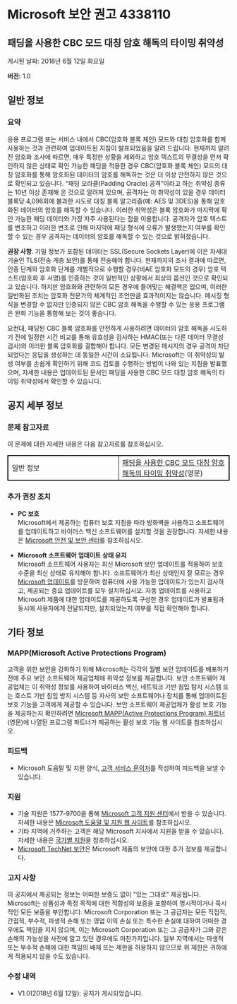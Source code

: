 ﻿---
TOCTitle: 4338110
Title: Microsoft 보안 공지 4338110
---

Microsoft 보안 권고 4338110
===================================

패딩을 사용한 CBC 모드 대칭 암호 해독의 타이밍 취약성
-----------------------------------------------------------------------------

게시된 날짜: 2018년 6월 12일 화요일

**버전:** 1.0

일반 정보
-------------------

### 요약

응용 프로그램 또는 서비스 내에서 CBC(암호화 블록 체인) 모드와 대칭 암호화를 함께 사용하는 것과 관련하여 업데이트된 지침이 발표되었음을 알려 드립니다. 현재까지 알려진 암호화 조사에 따르면, 매우 특정한 상황을 제외하고 암호 텍스트의 무결성을 먼저 확인하지 않은 상태로 확인 가능한 패딩을 적용한 경우 CBC(암호화 블록 체인) 모드의 대칭 암호화를 통해 암호화된 데이터의 암호를 해독하는 것은 더 이상 안전하지 않은 것으로 확인되고 있습니다. 
“패딩 오라클(Padding Oracle) 공격”이라고 하는 취약성 종류는 10년 이상 존재해 온 것으로 알려져 있으며, 공격자는 이 취약성이 있을 경우 데이터 블록당 4,096회에 불과한 시도로 대칭 블록 알고리즘(예: AES 및 3DES)을 통해 암호화된 데이터의 암호를 해독할 수 있습니다. 이러한 취약성은 블록 암호화가 마지막에 확인 가능한 패딩 데이터와 가장 자주 사용된다는 점을 이용합니다. 공격자가 암호 텍스트를 변조하고 이러한 변조로 인해 마지막에 패딩 형식에 오류가 발생했는지 여부를 확인할 수 있는 경우 공격자는 데이터의 암호를 해독할 수 있는 것으로 밝혀졌습니다.

**권장 사항**. 기밀 정보가 포함된 데이터는 SSL(Secure Sockets Layer)에 이은 차세대 기술인 TLS(전송 계층 보안)를 통해 전송해야 합니다. 현재까지의 조사 결과에 따르면, 인증 단계와 암호화 단계를 개별적으로 수행할 경우(비AE 암호화 모드의 경우) 암호 텍스트(암호화 후 서명)를 인증하는 것이 일반적인 상황에서 최상의 옵션인 것으로 확인되고 있습니다. 하지만 암호화와 관련하여 모든 경우에 들어맞는 해결책은 없으며, 이러한 일반화된 조치는 암호화 전문가의 체계적인 조언만큼 효과적이지는 않습니다. 메시징 형식을 변경할 수 없지만 인증되지 않은 CBC 암호 해독을 수행할 수 있는 응용 프로그램은 완화 기능을 통합해 보는 것이 좋습니다. 

요컨대, 패딩된 CBC 블록 암호화를 안전하게 사용하려면 데이터의 암호 해독을 시도하기 전에 일정한 시간 비교를 통해 유효성을 검사하는 HMAC(또는 다른 데이터 무결성 검사)와 이러한 블록 암호화를 결합해야 합니다. 모든 변경된 메시지의 경우 공격이 차단되었다는 응답을 생성하는 데 동일한 시간이 소요됩니다. Microsoft는 이 취약성의 발생 여부를 손쉽게 확인하기 위해 코드 검토를 수행하는 방법이 나와 있는 지침을 발표했으며, 자세한 내용은 업데이트된 문서인 패딩을 사용한 CBC 모드 대칭 암호 해독의 타이밍 취약성에서 확인할 수 있습니다.

공지 세부 정보
----------------

### 문제 참고자료

이 문제에 대한 자세한 내용은 다음 참고자료를 참조하십시오.


<table style="border:1px solid black;">
<colgroup>
<col width="50%" />
<col width="50%" />
</colgroup>
<tbody>
<tr class="odd">
<td style="border:1px solid black;">일반 정보</td>
<td style="border:1px solid black;"><a href="https://docs.microsoft.com/dotnet/standard/security/vulnerabilities-cbc-mode">패딩을 사용한 CBC 모드 대칭 암호 해독의 타이밍 취약성</a>(영문)</td>
</tr>
</tbody>
</table>
  
### 추가 권장 조치
  
-   **PC 보호**   
    Microsoft에서 제공하는 컴퓨터 보호 지침을 따라 방화벽을 사용하고 소프트웨어를 업데이트하고 바이러스 백신 소프트웨어를 설치할 것을 권장합니다. 자세한 내용은 [Microsoft 안전 및 보안 센터](http://www.microsoft.com/ko-kr/security/default.aspx)를 참조하십시오.
  
-   **Microsoft 소프트웨어 업데이트 상태 유지**   
    Microsoft 소프트웨어 사용자는 최신 Microsoft 보안 업데이트를 적용하여 보호 수준을 최신 상태로 유지해야 합니다. 소프트웨어가 최신 상태인지 잘 모르는 경우 [Microsoft 업데이트](http://go.microsoft.com/fwlink/?linkid=40747)를 방문하여 컴퓨터에 사용 가능한 업데이트가 있는지 검사하고, 제공되는 중요 업데이트를 모두 설치하십시오. 자동 업데이트를 사용하고 Microsoft 제품에 대한 업데이트를 제공하도록 구성한 경우 업데이트가 발표됨과 동시에 사용자에게 전달되지만, 설치되었는지 여부를 직접 확인해야 합니다.
  
기타 정보  
-----------------

### MAPP(Microsoft Active Protections Program)
  
고객을 위한 보안을 강화하기 위해 Microsoft는 각각의 월별 보안 업데이트를 배포하기 전에 주요 보안 소프트웨어 제공업체에 취약성 정보를 제공합니다. 보안 소프트웨어 제공업체는 이 취약성 정보를 사용하여 바이러스 백신, 네트워크 기반 침입 탐지 시스템 또는 호스트 기반 침입 방지 시스템 등 자사의 보안 소프트웨어나 장치를 통해 업데이트된 보호 기능을 고객에게 제공할 수 있습니다. 보안 소프트웨어 제공업체가 활성 보호 기능을 제공하는지 확인하려면 [Microsoft MAPP(Active Protections Program) 파트너](http://go.microsoft.com/fwlink/?linkid=215201)(영문)에 나열된 프로그램 파트너가 제공하는 활성 보호 기능 웹 사이트를 참조하십시오.
  
### 피드백
  
-   Microsoft 도움말 및 지원 양식, [고객 서비스 문의처](http://support.microsoft.com/ko-kr?scid=sw;en;1257&amp;showpage=1&amp;ws=technet&amp;sd=tech)를 작성하여 피드백을 보낼 수 있습니다.
  
### 지원
  
-   기술 지원은 1577-9700을 통해 [Microsoft 고객 지원 센터](http://go.microsoft.com/fwlink/?linkid=21131)에서 받을 수 있습니다. 자세한 내용은 [Microsoft 도움말 및 지원 웹 사이트](http://support.microsoft.com/)를 참조하십시오.  
-   기타 지역에 거주하는 고객은 해당 Microsoft 지사에서 지원을 받을 수 있습니다. 자세한 내용은 [국가별 지원](http://go.microsoft.com/fwlink/?linkid=21155)을 참조하십시오.  
-   [Microsoft TechNet 보안](http://go.microsoft.com/fwlink/?linkid=21132)은 Microsoft 제품의 보안에 대한 추가 정보를 제공합니다.
  
### 고지 사항
  
이 공지에서 제공되는 정보는 어떠한 보증도 없이 "있는 그대로" 제공됩니다. Microsoft는 상품성과 특정 목적에 대한 적합성의 보증을 포함하여 명시적이거나 묵시적인 모든 보증을 부인합니다. Microsoft Corporation 또는 그 공급자는 모든 직접적, 간접적, 부수적, 파생적 손해 또는 영업 이익 손실 또는 특수한 손실에 대하여 어떠한 경우에도 책임을 지지 않으며, 이는 Microsoft Corporation 또는 그 공급자가 그와 같은 손해의 가능성을 사전에 알고 있던 경우에도 마찬가지입니다. 일부 지역에서는 파생적 또는 부수적 손해에 대한 책임의 배제 또는 제한을 허용하지 않으므로 위 제한은 귀하에게 적용되지 않을 수도 있습니다.
  
### 수정 내역
  
-   V1.0(2018년 6월 12일): 공지가 게시되었습니다.  
  

